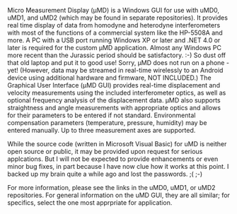Micro Measurement Display (µMD) is a Windows GUI for use with uMD0, uMD1, and uMD2 (which may be found in separate repositories).  It provides real time display of data from homodyne and heterodyne interferometers
with most of the functions of a commercial system like the HP-5508A and more.  A PC with a USB port running Windows XP or later and .NET 4.0 or later is required for the custom µMD application.  Almost any Windows
PC more recent than the Jurassic period should be satisfactory. :-)  So dust off that old laptop and put it to good use! Sorry, µMD does not run on a phone - yet!  (However, data may be streamed in real-time
wirelessly to an Android device using additional hardware and firmware, NOT INCLUDED.)  The Graphical User Interface (µMD GUI) provides real-time displacement and velocity measurements using the included interferometer
optics, as well as optional frequency analysis of the displacement data.  µMD also supports straightness and angle measurements with appropriate optics and allows for their parameters to be entered if not standard.
Environmental compensation parameters (temperature, pressure, humidity) may be entered manually.  Up to three measurement axes are supported.

While the source code (written in Microsoft Visual Basic) for uMD is neither open source or public, it may be provided upon request for serious applcations.  But I will not be expected to provide enhancements or even minor bug fixes, in part because
I have now clue how it works at this point.  I backed up my brain quite a while ago and lost the passwords. ;( ;-)

For more information, please see the links in the uMD0, uMD1, or uMD2 repositories.  For general information on the uMD GUI, they are all similar; for specifics, select the one most apprpriate for application.
